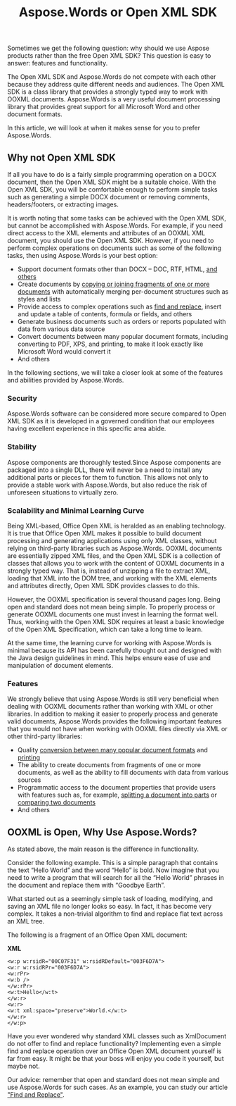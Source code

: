 ﻿---
title: Aspose.Words or Open XML SDK
second_title: Aspose.Words for Java
articleTitle: Aspose.Words or Open XML SDK
linktitle: Aspose.Words or Open XML SDK
description: "Aspose.Words for Java is a very useful document processing library that provides great support for all Microsoft Word and other document formats. Open XML SDK and Aspose.Words do not compete with each other because they address quite different needs."
type: docs
weight: 20
url: /java/aspose-words-or-open-xml-sdk/
aliases: [/java/why-not-open-xml-sdk/]
---

Sometimes we get the following question: why should we use Aspose products rather than the free Open XML SDK? This question is easy to answer: features and functionality.

The Open XML SDK and Aspose.Words do not compete with each other because they address quite different needs and audiences. The Open XML SDK is a class library that provides a strongly typed way to work with OOXML documents. Aspose.Words is a very useful document processing library that provides great support for all Microsoft Word and other document formats.

In this article, we will look at when it makes sense for you to prefer Aspose.Words.

## Why not Open XML SDK

If all you have to do is a fairly simple programming operation on a DOCX document, then the Open XML SDK might be a suitable choice. With the Open XML SDK, you will be comfortable enough to perform simple tasks such as generating a simple DOCX document or removing comments, headers/footers, or extracting images.

It is worth noting that some tasks can be achieved with the Open XML SDK, but cannot be accomplished with Aspose.Words. For example, if you need direct access to the XML elements and attributes of an OOXML XML document, you should use the Open XML SDK. However, if you need to perform complex operations on documents such as some of the following tasks, then using Aspose.Words is your best option:

- Support document formats other than DOCX – DOC, RTF, HTML, [and others](/words/java/supported-document-formats/)
- Create documents by [copying or joining fragments of one or more documents](/words/java/insert-and-append-documents/) with automatically merging per-document structures such as styles and lists
- Provide access to complex operations such as [find and replace](/words/java/find-and-replace/), insert and update a table of contents, formula or fields, and others
- Generate business documents such as orders or reports populated with data from various data source
- Convert documents between many popular document formats, including converting to PDF, XPS, and printing, to make it look exactly like Microsoft Word would convert it
- And others

In the following sections, we will take a closer look at some of the features and abilities provided by Aspose.Words.

### Security

Aspose.Words software can be considered more secure compared to Open XML SDK as it is developed in a governed condition that our employees having excellent experience in this specific area abide.

### Stability

Aspose components are thoroughly tested.Since Aspose components are packaged into a single DLL, there will never be a need to install any additional parts or pieces for them to function. This allows not only to provide a stable work with Aspose.Words, but also reduce the risk of unforeseen situations to virtually zero.

### Scalability and Minimal Learning Curve

Being XML-based, Office Open XML is heralded as an enabling technology. It is true that Office Open XML makes it possible to build document processing and generating applications using only XML classes, without relying on third-party libraries such as Aspose.Words. OOXML documents are essentially zipped XML files, and the Open XML SDK is a collection of classes that allows you to work with the content of OOXML documents in a strongly typed way. That is, instead of unzipping a file to extract XML, loading that XML into the DOM tree, and working with the XML elements and attributes directly, Open XML SDK provides classes to do this.

However, the OOXML specification is several thousand pages long. Being open and standard does not mean being simple. To properly process or generate OOXML documents one must invest in learning the format well. Thus, working with the Open XML SDK requires at least a basic knowledge of the Open XML Specification, which can take a long time to learn.

At the same time, the learning curve for working with Aspose.Words is minimal because its API has been carefully thought out and designed with the Java design guidelines in mind. This helps ensure ease of use and manipulation of document elements.

### Features

We strongly believe that using Aspose.Words is still very beneficial when dealing with OOXML documents rather than working with XML or other libraries. In addition to making it easier to properly process and generate valid documents, Aspose.Words provides the following important features that you would not have when working with OOXML files directly via XML or other third-party libraries:

- Quality [conversion between many popular document formats](/words/java/convert-a-document/) and [printing](/words/java/print-a-document-programmatically-or-using-dialogs/)
- The ability to create documents from fragments of one or more documents, as well as the ability to fill documents with data from various sources
- Programmatic access to the document properties that provide users with features such as, for example, [splitting a document into parts](/words/java/split-a-document/) or [comparing two documents](/words/java/compare-documents/)
- And others

## OOXML is Open, Why Use Aspose.Words?

As stated above, the main reason is the difference in functionality.

Consider the following example. This is a simple paragraph that contains the text “Hello World” and the word “Hello” is bold. Now imagine that you need to write a program that will search for all the “Hello World” phrases in the document and replace them with “Goodbye Earth”.

What started out as a seemingly simple task of loading, modifying, and saving an XML file no longer looks so easy. In fact, it has become very complex. It takes a non-trivial algorithm to find and replace flat text across an XML tree.

The following is a fragment of an Office Open XML document:

**XML**

```
<w:p w:rsidR="00C07F31" w:rsidRDefault="003F6D7A">
<w:r w:rsidRPr="003F6D7A">
<w:rPr>
<w:b />
</w:rPr>
<w:t>Hello</w:t>
</w:r>
<w:r>
<w:t xml:space="preserve">World.</w:t>
</w:r>
</w:p>
```

Have you ever wondered why standard XML classes such as XmlDocument do not offer to find and replace functionality? Implementing even a simple find and replace operation over an Office Open XML document yourself is far from easy. It might be that your boss will enjoy you code it yourself, but maybe not.

Our advice: remember that open and standard does not mean simple and use Aspose.Words for such cases. As an example, you can study our article ["Find and Replace"](/words/java/find-and-replace/).
